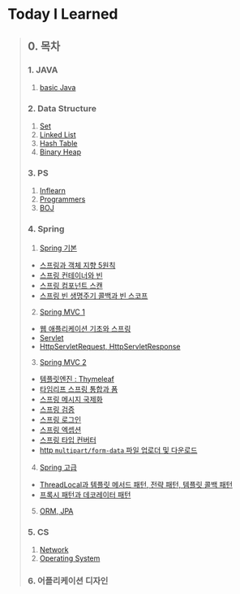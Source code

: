 # Today I Learned 

>## 0. 목차
>### 1. JAVA
>   1. [basic Java](basicJava)
>
>### 2. Data Structure
>   1. [Set](dataStructure/set)
>   2. [Linked List](dataStructure/list)
>   3. [Hash Table](dataStructure/hash)
>   4. [Binary Heap](dataStructure/heap)
>
>
>### 3. PS
>   1. [Inflearn](algorithm/inflearn)
>   2. [Programmers](algorithm/programmers)
>   3. [BOJ](algorithm/beackjoon)
>
>
>### 4. Spring
> 1. [Spring 기본](springFramework/springbasic.md)
>   - [스프링과 객체 지향 5원칙](https://velog.io/@xonic789/%EC%8A%A4%ED%94%84%EB%A7%81-%EA%B0%84%EB%8B%A8-%EC%84%A4%EB%AA%85%EA%B3%BC-%EA%B0%9D%EC%B2%B4%EC%A7%80%ED%96%A5-5%EC%9B%90%EC%B9%99)
>   - [스프링 컨테이너와 빈](https://velog.io/@xonic789/%EC%8A%A4%ED%94%84%EB%A7%81-%EC%BB%A8%ED%85%8C%EC%9D%B4%EB%84%88%EC%99%80-%EB%B9%88)
>   - [스프링 컴포넌트 스캔](https://velog.io/@xonic789/%EC%8A%A4%ED%94%84%EB%A7%81-%EC%BB%B4%ED%8F%AC%EB%84%8C%ED%8A%B8-%EC%8A%A4%EC%BA%94)
>   - [스프링 빈 생명주기 콜백과 빈 스코프](https://velog.io/@xonic789/%EC%8A%A4%ED%94%84%EB%A7%81-%EB%B9%88-%EC%83%9D%EB%AA%85%EC%A3%BC%EA%B8%B0-%EC%BD%9C%EB%B0%B1%EA%B3%BC-%EB%B9%88-%EC%8A%A4%EC%BD%94%ED%94%84)
> 2. [Spring MVC 1](springFramework/springMVC)
>   - [웹 애플리케이션 기초와 스프링](https://velog.io/@xonic789/%EC%9B%B9-%EC%95%B1-%EA%B8%B0%EC%B4%88-%EA%B7%B8%EB%A6%AC%EA%B3%A0-%EC%8A%A4%ED%94%84%EB%A7%81)
>   - [Servlet](https://velog.io/@xonic789/Servlet-javax.servlet)
>   - [HttpServletRequest, HttpServletResponse](https://velog.io/@xonic789/HttpServletRequest-HttpServletResponse)
> 3. [Spring MVC 2](springFramework/springMVC2)
>   - [템플릿엔진 : Thymeleaf](springFramework/springMVC2/thymeleaf-basic)
>   - [타임리프 스프링 통합과 폼](springFramework/springMVC2/form)
>   - [스프링 메시지 국제화](springFramework/springMVC2/message)
>   - [스프링 검증](springFramework/springMVC2/validation)
>   - [스프링 로그인](springFramework/springMVC2/login)
>   - [스프링 엑셉션](springFramework/springMVC2/exception)
>   - [스프링 타입 컨버터](springFramework/springMVC2/typeconverter)
>   - [http `multipart/form-data` 파일 업로더 및 다운로드](springFramework/springMVC2/uploader)
> 4. [Spring 고급](springFramework/springAdvanced)
>   - [ThreadLocal과 템플릿 메서드 패턴, 전략 패턴, 템플릿 콜백 패턴](springFramework/springAdvanced/advanced)
>   - [프록시 패턴과 데코레이터 패턴](springFramework/springAdvanced/proxy)
> 5. [ORM, JPA]()
> 
> 
>### 5. CS
> 1. [Network](network)
> 2. [Operating System](operatingSystem)
> 
>
>### 6. 어플리케이션 디자인
> 